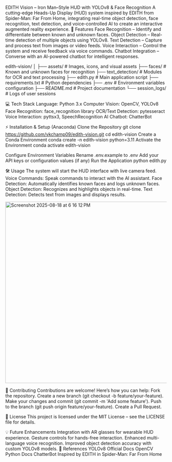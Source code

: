 EDITH Vision – Iron Man–Style HUD with YOLOv8 & Face Recognition
A cutting-edge Heads-Up Display (HUD) system inspired by EDITH from Spider-Man: Far From Home, integrating real-time object detection, face recognition, text detection, and voice-controlled AI to create an interactive augmented reality experience.
🚀 Features
Face Recognition – Identify and differentiate between known and unknown faces.
Object Detection – Real-time detection of multiple objects using YOLOv8.
Text Detection – Capture and process text from images or video feeds.
Voice Interaction – Control the system and receive feedback via voice commands.
Chatbot Integration – Converse with an AI-powered chatbot for intelligent responses.

edith-vision/
│
├── assets/                 # Images, icons, and visual assets
├── faces/                  # Known and unknown faces for recognition
├── text_detection/         # Modules for OCR and text processing
├── edith.py                # Main application script
├── requirements.txt        # Python dependencies
├── .env                    # Environment variables configuration
├── README.md               # Project documentation
└── session_logs/           # Logs of user sessions

💻 Tech Stack
Language: Python 3.x
Computer Vision: OpenCV, YOLOv8
Face Recognition: face_recognition library
OCR/Text Detection: pytesseract
Voice Interaction: pyttsx3, SpeechRecognition
AI Chatbot: ChatterBot

⚡ Installation & Setup (Anaconda)
Clone the Repository
git clone https://github.com/vkchamp09/edith-vision.git
cd edith-vision
Create a Conda Environment
conda create -n edith-vision python=3.11
Activate the Environment
conda activate edith-vision

Configure Environment Variables
Rename .env.example to .env
Add your API keys or configuration values (if any)
Run the Application
python edith.py

🛠 Usage
The system will start the HUD interface with live camera feed.
Voice Commands: Speak commands to interact with the AI assistant.
Face Detection: Automatically identifies known faces and logs unknown faces.
Object Detection: Recognizes and highlights objects in real-time.
Text Detection: Detects text from images and displays results.

<img width="955" height="566" alt="Screenshot 2025-08-18 at 6 16 12 PM" src="https://github.com/user-attachments/assets/34ee46d4-3cdc-474a-baab-f95eda8b42b6" />


🤝 Contributing
Contributions are welcome! Here’s how you can help:
Fork the repository.
Create a new branch (git checkout -b feature/your-feature).
Make your changes and commit (git commit -m 'Add some feature').
Push to the branch (git push origin feature/your-feature).
Create a Pull Request.

📜 License
This project is licensed under the MIT License – see the LICENSE file for details.

💡 Future Enhancements
Integration with AR glasses for wearable HUD experience.
Gesture controls for hands-free interaction.
Enhanced multi-language voice recognition.
Improved object detection accuracy with custom YOLOv8 models.
📌 References
YOLOv8 Official Docs
OpenCV Python Docs
ChatterBot
Inspired by EDITH in Spider-Man: Far From Home
